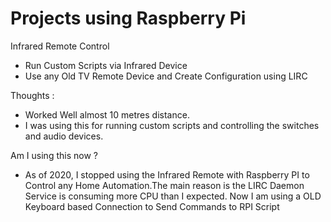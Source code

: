 # Projects using Raspberry Pi

Infrared Remote Control

- Run Custom Scripts via Infrared Device
- Use any Old TV Remote Device and Create Configuration using LIRC


Thoughts :

- Worked Well almost 10 metres distance.
- I was using this for running custom scripts and controlling the switches and audio devices.

Am I using this now ?

- As of 2020, I stopped using the Infrared Remote with Raspberry PI to Control any Home Automation.The main reason is the LIRC Daemon Service is consuming more CPU than I expected. Now I am using a OLD Keyboard based Connection to Send Commands to RPI Script